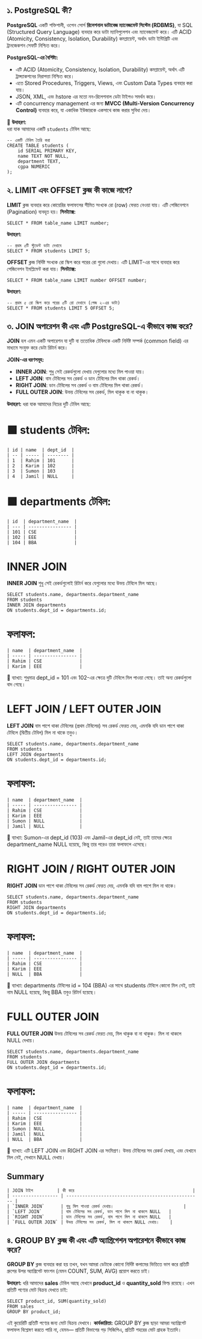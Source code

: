 ## ১. PostgreSQL কী?

**PostgreSQL** একটি শক্তিশালী, ওপেন সোর্স **রিলেশনাল ডাটাবেজ ম্যানেজমেন্ট সিস্টেম (RDBMS)**, যা SQL (Structured Query Language) ব্যবহার করে ডাটা ম্যানিপুলেশন এবং ম্যানেজমেন্ট করে। এটি ACID (Atomicity, Consistency, Isolation, Durability) কমপ্লায়েন্ট, অর্থাৎ ডাটা ইন্টিগ্রিটি এবং ট্রানজেকশন সেফটি নিশ্চিত করে।

**PostgreSQL-এর বৈশিষ্ট্য:**
- এটি ACID (Atomicity, Consistency, Isolation, Durability) কমপ্লায়েন্ট, অর্থাৎ এটি ট্রান্স্যাকশনের নিরাপত্তা নিশ্চিত করে।
- এতে Stored Procedures, Triggers, Views, এবং Custom Data Types ব্যবহার করা যায়।
- JSON, XML, এবং hstore এর মতো নন-রিলেশনাল ডেটা টাইপও সমর্থন করে।
- এটি concurrency management এর জন্য **MVCC (Multi-Version Concurrency Control)** ব্যবহার করে, যা একাধিক ইউজারকে একসাথে কাজ করার সুবিধা দেয়।

📌 **উদাহরণ:**  
ধরা যাক আমাদের একটি `students` টেবিল আছে:

```
-- একটি টেবিল তৈরি করা
CREATE TABLE students (
    id SERIAL PRIMARY KEY,
    name TEXT NOT NULL,
    department TEXT,
    cgpa NUMERIC
);
```

## ২. LIMIT এবং OFFSET ক্লজ কী কাজে লাগে?
**LIMIT** ক্লজ ব্যবহার করে কোয়েরির ফলাফলের সীমিত সংখ্যক রো (row) ফেরত নেওয়া যায়। এটি পেজিনেশনে (Pagination) ব্যবহৃত হয়।
**সিনট্যাক্স:**
```
SELECT * FROM table_name LIMIT number;
```
**উদাহরণ:**
```
-- প্রথম ৫টি স্টুডেন্ট ডাটা দেখাবে
SELECT * FROM students LIMIT 5;
```
**OFFSET** ক্লজ নির্দিষ্ট সংখ্যক রো স্কিপ করে পরের রো গুলো দেখায়। এটি LIMIT-এর সাথে ব্যবহার করে পেজিনেশন ইমপ্লিমেন্ট করা যায়।
**সিনট্যাক্স:**
```
SELECT * FROM table_name LIMIT number OFFSET number;
```
**উদাহরণ:**
```
-- প্রথম ৫ রো স্কিপ করে পরের ৫টি রো দেখাবে (পেজ ২-এর ডাটা)
SELECT * FROM students LIMIT 5 OFFSET 5;
```

## ৩. JOIN অপারেশন কী এবং এটি PostgreSQL-এ কীভাবে কাজ করে?
**JOIN** হল এমন একটি অপারেশন যা দুটি বা ততোধিক টেবিলকে একটি নির্দিষ্ট সম্পর্ক (common field) এর মাধ্যমে সংযুক্ত করে ডেটা রিটার্ন করে।

**JOIN-এর ধরণসমূহ:**
- **INNER JOIN**: শুধু সেই রেকর্ডগুলো দেখায় যেগুলোর মধ্যে মিল পাওয়া যায়।
- **LEFT JOIN**: বাম টেবিলের সব রেকর্ড ও ডান টেবিলের মিল থাকা রেকর্ড।
- **RIGHT JOIN**: ডান টেবিলের সব রেকর্ড ও বাম টেবিলের মিল থাকা রেকর্ড।
- **FULL OUTER JOIN**: উভয় টেবিলের সব রেকর্ড, মিল থাকুক বা না থাকুক।

**উদাহরণ:**
ধরা যাক আমাদের নিচের দুটি টেবিল আছে:
# 🟩 **students** টেবিল:
```
| id | name  | dept_id  |
| -- | ----- | -------- |
| 1  | Rahim | 101      |
| 2  | Karim | 102      |
| 3  | Sumon | 103      |
| 4  | Jamil | NULL     |

```
# 🟩 **departments** টেবিল:
```
| id  | department_name  |
| --- | ---------------- |
| 101 | CSE              |
| 102 | EEE              |
| 104 | BBA              |
```

# INNER JOIN
**INNER JOIN** শুধু সেই রেকর্ডগুলোই রিটার্ন করে যেগুলোর মধ্যে উভয় টেবিলে মিল আছে।
```
SELECT students.name, departments.department_name
FROM students
INNER JOIN departments
ON students.dept_id = departments.id;
```
# ফলাফল:
```
| name  | department_name  |
| ----- | ---------------- |
| Rahim | CSE              |
| Karim | EEE              |
```
📝 ব্যাখ্যা: শুধুমাত্র dept_id = 101 এবং 102-এর ক্ষেত্রে দুটি টেবিলে মিল পাওয়া গেছে। তাই অন্য রেকর্ডগুলো বাদ গেছে।


# LEFT JOIN / LEFT OUTER JOIN
**LEFT JOIN** বাম পাশে থাকা টেবিলের (প্রথম টেবিলের) সব রেকর্ড ফেরত দেয়, এমনকি যদি ডান পাশে থাকা টেবিলে (দ্বিতীয় টেবিল) মিল না থাকে তবুও।

```
SELECT students.name, departments.department_name
FROM students
LEFT JOIN departments
ON students.dept_id = departments.id;

```

# ফলাফল:
```
| name  | department_name  |
| ----- | ---------------- |
| Rahim | CSE              |
| Karim | EEE              |
| Sumon | NULL             |
| Jamil | NULL             |
```
📝 ব্যাখ্যা: Sumon-এর dept_id (103) এবং Jamil-এর dept_id নেই, তাই তাদের ক্ষেত্রে department_name NULL হয়েছে, কিন্তু তার পরেও তারা ফলাফলে এসেছে।


# RIGHT JOIN / RIGHT OUTER JOIN
**RIGHT JOIN** ডান পাশে থাকা টেবিলের সব রেকর্ড ফেরত দেয়, এমনকি যদি বাম পাশে মিল না থাকে।

```
SELECT students.name, departments.department_name
FROM students
RIGHT JOIN departments
ON students.dept_id = departments.id;
```

# ফলাফল:
```
| name  | department_name  |
| ----- | ---------------- |
| Rahim | CSE              |
| Karim | EEE              |
| NULL  | BBA              |
```
📝 ব্যাখ্যা: departments টেবিলের id = 104 (BBA) এর সাথে students টেবিলে কোনো মিল নেই, তাই নাম NULL হয়েছে, কিন্তু BBA তবুও রিটার্ন হয়েছে।


# FULL OUTER JOIN
**FULL OUTER JOIN** উভয় টেবিলের সব রেকর্ড ফেরত দেয়, মিল থাকুক বা না থাকুক। মিল না থাকলে NULL দেখায়।

```
SELECT students.name, departments.department_name
FROM students
FULL OUTER JOIN departments
ON students.dept_id = departments.id;
```

# ফলাফল:
```
| name  | department_name  |
| ----- | ---------------- |
| Rahim | CSE              |
| Karim | EEE              |
| Sumon | NULL             |
| Jamil | NULL             |
| NULL  | BBA              |
```
📝 ব্যাখ্যা: এটি LEFT JOIN এবং RIGHT JOIN এর সংমিশ্রণ। উভয় টেবিলের সব রেকর্ড দেখায়, এবং যেখানে মিল নেই, সেখানে NULL দেখায়।

## Summary
```
| JOIN টাইপ         | কী করে                                            |
| ----------------- | -------------------------------------------------- |
| `INNER JOIN`      | শুধু মিল পাওয়া রেকর্ড দেখায়।                          |
| `LEFT JOIN`       | বাম টেবিলের সব রেকর্ড, ডান পাশে মিল না থাকলে NULL   |
| `RIGHT JOIN`      | ডান টেবিলের সব রেকর্ড, বাম পাশে মিল না থাকলে NULL   |
| `FULL OUTER JOIN` | উভয় টেবিলের সব রেকর্ড, মিল না থাকলে NULL দেখায়।    |
```

## ৪. GROUP BY ক্লজ কী এবং এটি অ্যাগ্রিগেশন অপারেশনে কীভাবে কাজ করে?
**GROUP BY** ক্লজ ব্যবহার করা হয় তখন, যখন আমরা ডেটাকে কোনো নির্দিষ্ট কলামের ভিত্তিতে ভাগ করে প্রতিটি গ্রুপের উপর অ্যাগ্রিগেট ফাংশন (যেমন COUNT, SUM, AVG) প্রয়োগ করতে চাই।

**উদাহরণ:**
ধরি আমাদের **sales** টেবিল আছে যেখানে **product_id** ও **quantity_sold** ফিল্ড রয়েছে। এখন প্রতিটি পণ্যের মোট বিক্রয় দেখতে চাই:
```
SELECT product_id, SUM(quantity_sold)
FROM sales
GROUP BY product_id;
```
এই কুয়েরিটি প্রতিটি পণ্যের জন্য মোট বিক্রয় দেখাবে।
**কার্যকারিতা:** GROUP BY ক্লজ ছাড়া আমরা অ্যাগ্রিগেট ফলাফল বিশ্লেষণ করতে পারি না, যেমন— প্রতিটি বিভাগের গড় সিজিপিএ, প্রতিটি শহরের মোট গ্রাহক ইত্যাদি।

